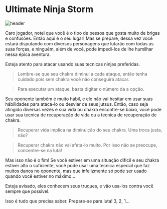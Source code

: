 # Ultimate Ninja Storm

![header](https://user-images.githubusercontent.com/71456854/129792787-010ea1c7-23e4-433c-91ba-79d3916cd611.jpg)



Caro jogador, notei que você é o tipo de pessoa que gosta muito de brigas e confusões. Então aqui é o seu lugar!
Mas se prepare, dessa vez você estará disputando com diversos personagens que lutarão com todas as suas forças, e ninguém, além de você, pode impedi-los de lhe humilhar nessa épica aventura.

Esteja atento para atacar usando suas tecnicas ninjas preferidas.
   
  > Lembre-se que seu chakra diminui a cada ataque, então tenha cuidado pois sem chakra você não conseguirá atacar.
  
  > Para executar um ataque, basta digitar o número da a opção.

Seu oponente também é muito hábil, e ele não vai hesitar em usar suas hábilidades para 
ataca-lo ou desviar de seus jutsus. Então, caso seja atingido diversas vezes e sua vida 
ou chakra encontre-se baixo, você pode usar sua tecnica de recuperação de vida ou a tecnica de recuperação de chakra.

   > Recuperar vida implica na diminuição do seu chakra. Uma troca justa, não?
   
   > Recuperar chakra não vai afeta-lo muito. Por isso não se preocupe, concentre-se na luta!

Mas isso não é o fim! Se você estiver em uma situação dificil e seu chakra estiver alto o suficiente, você pode usar 
uma tecnica especial que faz muitos danos no oponente, mas que infelizmente só pode ser usado quando você estiver no máximo...

Esteja avisado, eles conhecem seus truques, e vão usa-los contra você sempre que possivel.

Isso é tudo que precisa saber.
Prepare-se para luta! 
3, 2, 1...


